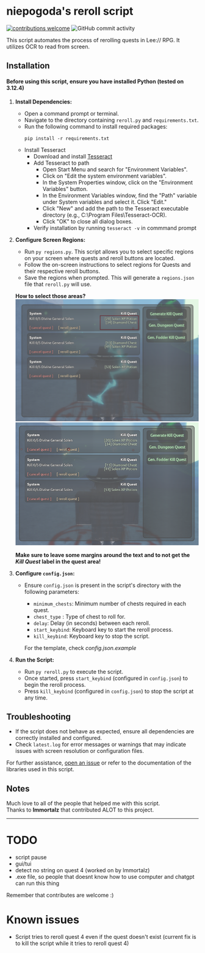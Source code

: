 # niepogoda's reroll script

[![contributions welcome](https://img.shields.io/badge/contributions-welcome-brightgreen.svg?style=flat)](https://github.com/dwyl/esta/issues) ![GitHub commit activity](https://img.shields.io/github/commit-activity/m/0e8/niepogodasreroll)

This script automates the process of rerolling quests in Lee:// RPG. It utilizes OCR to read from screen.
## Installation

#### Before using this script, ensure you have installed Python (tested on 3.12.4)

1. **Install Dependencies:**
   - Open a command prompt or terminal.
   - Navigate to the directory containing `reroll.py` and `requirements.txt`.
   - Run the following command to install required packages:
     ```
     pip install -r requirements.txt
     ```
   - Install Tesseract
      - Download and install [Tesseract](https://tesseract-ocr.github.io/tessdoc/Installation.html)
      - Add Tesseract to path
         - Open Start Menu and search for "Environment Variables".
         - Click on "Edit the system environment variables".
         - In the System Properties window, click on the "Environment Variables" button.
         - In the Environment Variables window, find the "Path" variable under System variables and select it. Click "Edit."
         - Click "New" and add the path to the Tesseract executable directory (e.g., C:\Program Files\Tesseract-OCR).
         - Click "OK" to close all dialog boxes.
       - Verify installation by running `tesseract -v` in commmand prompt

2. **Configure Screen Regions:**
   - Run `py regions.py`. This script allows you to select specific regions on your screen where quests and reroll buttons are located.
   - Follow the on-screen instructions to select regions for Quests and their respective reroll buttons.
   - Save the regions when prompted. This will generate a `regions.json` file that `reroll.py` will use.

   **How to select those areas?** <br>
   <img src="./img/questarea.png"> <br>
   <img src="./img/buttonarea.png"> <br>

   **Make sure to leave some margins around the text and to not get the *Kill Quest* label in the quest area!**

3. **Configure `config.json`:**
   - Ensure `config.json` is present in the script's directory with the following parameters:
     - `minimum_chests`: Minimum number of chests required in each quest.
     - `chest_type` : Type of chest to roll for.
     - `delay`: Delay (in seconds) between each reroll.
     - `start_keybind`: Keyboard key to start the reroll process.
     - `kill_keybind`: Keyboard key to stop the script.

     For the template, check *config.json.example*

4. **Run the Script:**
   - Run `py reroll.py` to execute the script.
   - Once started, press `start_keybind` (configured in `config.json`) to begin the reroll process.
   - Press `kill_keybind` (configured in `config.json`) to stop the script at any time.
## Troubleshooting

- If the script does not behave as expected, ensure all dependencies are correctly installed and configured.
- Check `latest.log` for error messages or warnings that may indicate issues with screen resolution or configuration files.

For further assistance, [open an issue](https://github.com/0e8/niepogodasreroll/issues) or refer to the documentation of the libraries used in this script.

## Notes
Much love to all of the people that helped me with this script.  
Thanks to **lmmortalz** that contributed ALOT to this project.

---

# TODO
   - script pause
   - gui/tui
   - detect no string on quest 4 (worked on by lmmortalz)
   - .exe file, so people that doesnt know how to use computer and chatgpt can run this thing

Remember that contributes are welcome :)

# Known issues
   - Script tries to reroll quest 4 even if the quest doesn't exist (current fix is to kill the script while it tries to reroll quest 4)
